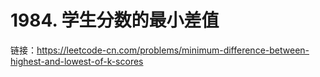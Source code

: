 # 1984. 学生分数的最小差值

链接：https://leetcode-cn.com/problems/minimum-difference-between-highest-and-lowest-of-k-scores
